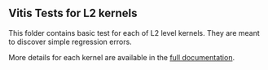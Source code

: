 ## Vitis Tests for L2 kernels

This folder contains basic test for each of L2 level kernels. 
They are meant to discover simple regression errors. 

More details for each kernel are available in the [full documentation](https://xilinx.github.io/Vitis_Libraries/quantitative_finance/).
